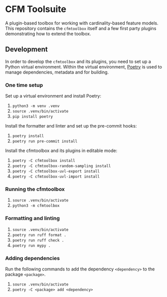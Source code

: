 # CFM Toolsuite

A plugin-based toolbox for working with cardinality-based feature models.
This repository contains the `cfmtoolbox` itself and a few first party plugins demonstrating how to extend the toolbox.

## Development

In order to develop the `cfmtoolbox` and its plugins, you need to set up a Python virtual environment.
Within the virtual environment, [Poetry](https://python-poetry.org/) is used to manage dependencies, metadata and for building.

### One time setup

Set up a virtual environment and install Poetry:

1. `python3 -m venv .venv`
2. `source .venv/bin/activate`
3. `pip install poetry`

Install the formatter and linter and set up the pre-commit hooks:

1. `poetry install`
2. `poetry run pre-commit install`

Install the cfmtoolbox and its plugins in editable mode:

1. `poetry -C cfmtoolbox install`
2. `poetry -C cfmtoolbox-random-sampling install`
3. `poetry -C cfmtoolbox-uvl-export install`
4. `poetry -C cfmtoolbox-uvl-import install`

### Running the cfmtoolbox

1. `source .venv/bin/activate`
2. `python3 -m cfmtoolbox`

### Formatting and linting

1. `source .venv/bin/activate`
2. `poetry run ruff format .`
3. `poetry run ruff check .`
4. `poetry run mypy .`

### Adding dependencies

Run the following commands to add the dependency `<dependency>` to the package `<package>`.

1. `source .venv/bin/activate`
2. `poetry -C <package> add <dependency>`
